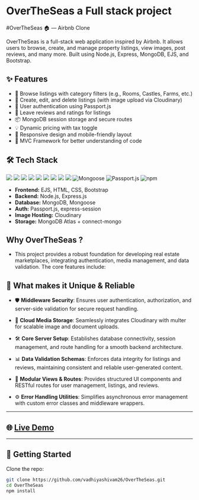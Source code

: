 <h1>OverTheSeas a Full stack project</h1>
#OverTheSeas 🏠 — Airbnb Clone

OverTheSeas is a full-stack web application inspired by Airbnb. It allows users to browse, create, and manage property listings, view images, post reviews, and many more. Built using Node.js, Express, MongoDB, EJS, and Bootstrap.

## ✨ Features

- 🧭 Browse listings with category filters (e.g., Rooms, Castles, Farms, etc.)
- 📝 Create, edit, and delete listings (with image upload via Cloudinary)
- 🔐 User authentication using Passport.js
- 💬 Leave reviews and ratings for listings
- 📦 MongoDB session storage and secure routes
- 💡 Dynamic pricing with tax toggle
- 🔄 Responsive design and mobile-friendly layout
- 👀 MVC Framework for better understanding of code

## 🛠️ Tech Stack

<img src="https://img.shields.io/badge/JavaScript-F7DF1E?style=for-the-badge&logo=javascript&logoColor=black" />  <img src="https://img.shields.io/badge/Node.js-339933?style=for-the-badge&logo=nodedotjs&logoColor=white" />  <img src="https://img.shields.io/badge/Express.js-000000?style=for-the-badge&logo=express&logoColor=white" />  <img src="https://img.shields.io/badge/MongoDB-4EA94B?style=for-the-badge&logo=mongodb&logoColor=white" />  <img src="https://img.shields.io/badge/EJS-8C9EFF?style=for-the-badge&logo=ejs&logoColor=black" />  <img src="https://img.shields.io/badge/Bootstrap-563D7C?style=for-the-badge&logo=bootstrap&logoColor=white" />  <img src="https://img.shields.io/badge/Cloudinary-3448C5?style=for-the-badge&logo=cloudinary&logoColor=white" />
  <img src="https://img.shields.io/badge/HTML5-E34F26?style=for-the-badge&logo=html5&logoColor=white" />  <img src="https://img.shields.io/badge/CSS3-1572B6?style=for-the-badge&logo=css3&logoColor=white" />  ![Mongoose](https://img.shields.io/badge/Mongoose-880000?style=for-the-badge&logo=mongoose&logoColor=white)
![Passport.js](https://img.shields.io/badge/Passport.js-34E27A?style=for-the-badge&logo=passport&logoColor=black) ![npm](https://img.shields.io/badge/npm-CB3837?style=for-the-badge&logo=npm&logoColor=white)

- **Frontend:** EJS, HTML, CSS, Bootstrap
- **Backend:** Node.js, Express.js
- **Database:** MongoDB, Mongoose
- **Auth:** Passport.js, express-session
- **Image Hosting:** Cloudinary
- **Storage:** MongoDB Atlas + connect-mongo

## Why OverTheSeas ?
- This project provides a robust foundation for developing real estate marketplaces, integrating authentication, media management, and data validation. The core features include:

## 🫶 What makes it Unique & Reliable 

- 🛡️ **Middleware Security**: Ensures user authentication, authorization, and server-side validation for secure request handling.

- 🧿 **Cloud Media Storage**: Seamlessly integrates Cloudinary with multer for scalable image and document uploads.

- 🛠️ **Core Server Setup**: Establishes database connectivity, session management, and route handling for a smooth backend architecture.

- 📊 **Data Validation Schemas**: Enforces data integrity for listings and reviews, maintaining consistent and reliable user-generated content.

- 🧩 **Modular Views & Routes**: Provides structured UI components and RESTful routes for user management, listings, and reviews.

- ⚙️ **Error Handling Utilities**: Simplifies asynchronous error management with custom error classes and middleware wrappers.

---

## 🌐 [Live Demo](https://overtheseas.onrender.com/listings)

---

## 🚀 Getting Started

Clone the repo:

```bash
git clone https://github.com/vadhiyashivam26/OverTheSeas.git
cd OverTheSeas
npm install
